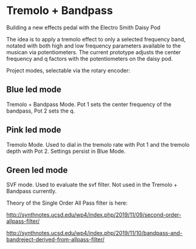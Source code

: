 # Tremolo + Bandpass
Building a new effects pedal with the Electro Smith Daisy Pod

The idea is to apply a tremolo effect to only a selected frequency band, notated with both high and low frequency parameters available to the musican via potentiometers. The current prototype adjusts the center frequency and q factors with the potentiometers on the daisy pod.

Project modes, selectable via the rotary encoder:

## Blue led mode
Tremolo + Bandpass Mode. Pot 1 sets the center frequency of the bandpass, Pot 2 sets the q. 

## Pink led mode
Tremolo Mode. Used to dial in the tremolo rate with Pot 1 and the tremolo depth with Pot 2. Settings persist in Blue Mode.

## Green led mode
SVF mode. Used to evaluate the svf filter. Not used in the Tremolo + Bandpass currently.


Theory of the Single Order All Pass filter is here: 

http://synthnotes.ucsd.edu/wp4/index.php/2019/11/09/second-order-allpass-filter/

http://synthnotes.ucsd.edu/wp4/index.php/2019/11/10/bandpass-and-bandreject-derived-from-allpass-filter/

